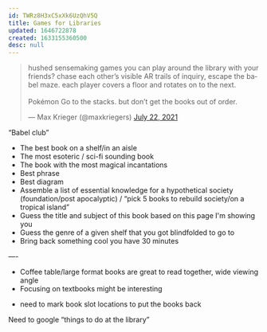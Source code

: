 ```yaml
---
id: TWRz8H3xC5xXk6UzQhV5Q
title: Games for Libraries
updated: 1646722878
created: 1633155360500
desc: null
---
```


<blockquote class="twitter-tweet"><p lang="en" dir="ltr">hushed sensemaking games you can play around the library with your friends? chase each other’s visible AR trails of inquiry, escape the babel maze. each player covers a floor and rotates on to the next.<br><br>Pokémon Go to the stacks. but don’t get the books out of order.</p>&mdash; Max Krieger (@maxkriegers) <a href="https://twitter.com/maxkriegers/status/1418085655255478274?ref_src=twsrc%5Etfw">July 22, 2021</a></blockquote> <script async src="https://platform.twitter.com/widgets.js" charset="utf-8"></script>

“Babel club”

* The best book on a shelf/in an aisle
* The most esoteric / sci-fi sounding book
* The book with the most magical incantations
* Best phrase
* Best diagram
* Assemble a list of essential knowledge for a hypothetical society (foundation/post apocalyptic) / “pick 5 books to rebuild society/on a tropical island”
* Guess the title and subject of this book based on this page I'm showing you
* Guess the genre of a given shelf that you got blindfolded to go to
* Bring back something cool you have 30 minutes

—-


- Coffee table/large format books are great to read together, wide viewing angle
- Focusing on textbooks might be interesting

* need to mark book slot locations to put the books back



Need to google “things to do at the library”

